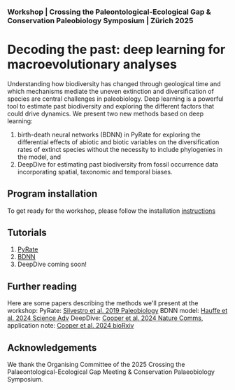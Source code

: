 ### Workshop | Crossing the Paleontological-Ecological Gap & Conservation Paleobiology Symposium | Zürich 2025 

# Decoding the past: deep learning for macroevolutionary analyses

Understanding how biodiversity has changed through geological time and which mechanisms mediate the uneven extinction and diversification of species are central challenges in paleobiology. Deep learning is a powerful tool to estimate past biodiversity and exploring the different factors that could drive dynamics. We present two new methods based on deep learning:
 
1. birth-death neural networks (BDNN) in PyRate for exploring the differential effects of abiotic and biotic variables on the diversification rates of extinct species without the necessity to include phylogenies in the model, and
2. DeepDive for estimating past biodiversity from fossil occurrence data incorporating spatial, taxonomic and temporal biases. 

## Program installation

To get ready for the workshop, please follow the installation [instructions](https://github.com/thauffe/cpeg25/tree/main/programs)

## Tutorials
1. [PyRate](https://github.com/thauffe/cpeg25/tree/main/tutorials/PyRate)
2. [BDNN](https://github.com/thauffe/cpeg25/tree/main/tutorials/BDNN)
3. DeepDive coming soon!

## Further reading
Here are some papers describing the methods we'll present at the workshop:
PyRate: [Silvestro et al. 2019 Paleobiology](https://doi.org/10.1017/pab.2019.23)
BDNN model: [Hauffe et al. 2024 Science Adv](https://www.science.org/doi/full/10.1126/sciadv.adl2643)
DeepDive: [Cooper et al. 2024 Nature Comms](https://www.nature.com/articles/s41467-024-48434-7), application note: [Cooper et al. 2024 bioRxiv](https://doi.org/10.1101/2024.09.03.610960)


## Acknowledgements
We thank the Organising Committee of the 2025 Crossing the Palaeontological-Ecological Gap Meeting & Conservation Palaeobiology Symposium.
